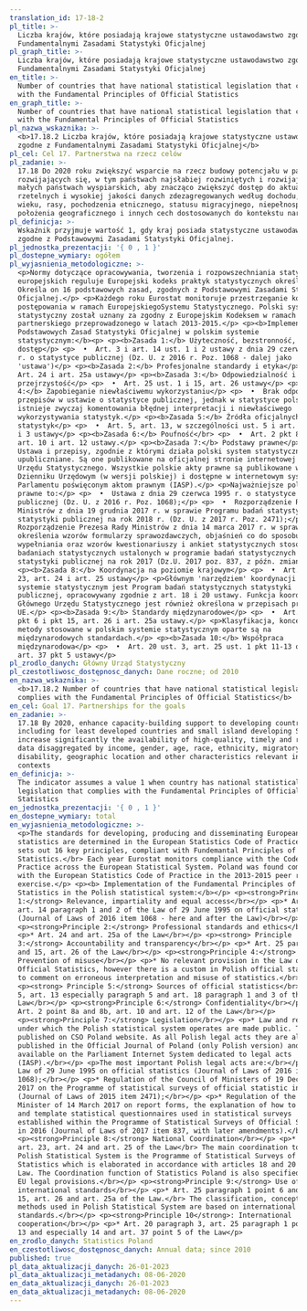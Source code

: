 ```yaml
---
translation_id: 17-18-2
pl_title: >-
  Liczba krajów, które posiadają krajowe statystyczne ustawodawstwo zgodne z
  Fundamentalnymi Zasadami Statystyki Oficjalnej
pl_graph_title: >-
  Liczba krajów, które posiadają krajowe statystyczne ustawodawstwo zgodne z
  Fundamentalnymi Zasadami Statystyki Oficjalnej
en_title: >-
  Number of countries that have national statistical legislation that complies
  with the Fundamental Principles of Official Statistics
en_graph_title: >-
  Number of countries that have national statistical legislation that complies
  with the Fundamental Principles of Official Statistics
pl_nazwa_wskaznika: >-
  <b>17.18.2 Liczba krajów, które posiadają krajowe statystyczne ustawodawstwo
  zgodne z Fundamentalnymi Zasadami Statystyki Oficjalnej</b>
pl_cel: Cel 17. Partnerstwa na rzecz celów
pl_zadanie: >-
  17.18 Do 2020 roku zwiększyć wsparcie na rzecz budowy potencjału w państwach
  rozwijających się, w tym państwach najsłabiej rozwiniętych i rozwijających się
  małych państwach wyspiarskich, aby znacząco zwiększyć dostęp do aktualnych,
  rzetelnych i wysokiej jakości danych zdezagregowanych według dochodu, płci,
  wieku, rasy, pochodzenia etnicznego, statusu migracyjnego, niepełnosprawności,
  położenia geograficznego i innych cech dostosowanych do kontekstu narodowego
pl_definicja: >-
  Wskaźnik przyjmuje wartość 1, gdy kraj posiada statystyczne ustawodawstwo
  zgodne z Podstawowymi Zasadami Statystyki Oficjalnej.
pl_jednostka_prezentacji: '{ 0 , 1 }'
pl_dostepne_wymiary: ogółem
pl_wyjasnienia_metodologiczne: >-
  <p>Normy dotyczące opracowywania, tworzenia i rozpowszechniania statystyk
  europejskich reguluje Europejski kodeks praktyk statystycznych określa.
  Określa on 16 podstawowych zasad, zgodnych z Podstawowymi Zasadami Statystyki
  Oficjalnej.</p> <p>Każdego roku Eurostat monitoruje przestrzeganie kodeksu
  postępowania w ramach EuropejskiegoSystemu Statystycznego. Polski system
  statystyczny został uznany za zgodny z Europejskim Kodeksem w ramach przeglądu
  partnerskiego przeprowadzonego w latach 2013-2015.</p> <p><b>Implementacja
  Podstawowych Zasad Statystyki Oficjalnej w polskim systemie
  statystycznym:</b><p> <p><b>Zasada 1:</b> Użyteczność, bezstronność, równy
  dostęp</p> <p>  •  Art. 3 i art. 14 ust. 1 i 2 ustawy z dnia 29 czerwca 1995
  r. o statystyce publicznej (Dz. U. z 2016 r. Poz. 1068 - dalej jako
  'ustawa')</p> <p><b>Zasada 2:</b> Profesjonalne standardy i etyka</p> <p>  •
  Art. 24 i art. 25a ustawy</p> <p><b>Zasada 3:</b> Odpowiedzialność i
  przejrzystość</p> <p>  •  Art. 25 ust. 1 i 15, art. 26 ustawy</p> <p><b>Zasada
  4:</b> Zapobieganie niewłaściwemu wykorzystaniu</p> <p>  •  Brak odpowiednich
  przepisów w ustawie o statystyce publicznej, jednak w statystyce polskiej
  istnieje zwyczaj komentowania błędnej interpretacji i niewłaściwego
  wykorzystywania statystyk.</p> <p><b>Zasada 5:</b> Źródła oficjalnych
  statystyk</p> <p>  •  Art. 5, art. 13, w szczególności ust. 5 i art. 18 ust. 1
  i 3 ustawy</p> <p><b>Zasada 6:</b> Poufność</br> <p>  •  Art. 2 pkt 8a i 8b,
  art. 10 i art. 12 ustawy.</p> <p><b>Zasada 7:</b> Podstawy prawne</p> <p>  •
  Ustawa i przepisy, zgodnie z którymi działa polski system statystyczny, są
  upubliczniane. Są one publikowane na oficjalnej stronie internetowej Głównego
  Urzędu Statystycznego. Wszystkie polskie akty prawne są publikowane w
  Dzienniku Urzędowym (w wersji polskiej) i dostępne w internetowym systemie
  Parlamentu poświęconym aktom prawnym (IASP).</p> <p>Najważniejsze polskie akty
  prawne to:</p> <p>  •  Ustawa z dnia 29 czerwca 1995 r. o statystyce
  publicznej (Dz. U. z 2016 r. Poz. 1068);</p> <p>  •  Rozporządzenie Rady
  Ministrów z dnia 19 grudnia 2017 r. w sprawie Programu badań statystycznych
  statystyki publicznej na rok 2018 r. (Dz. U. z 2017 r. Poz. 2471);</p> <p>  •
  Rozporządzenie Prezesa Rady Ministrów z dnia 14 marca 2017 r. w sprawie
  określenia wzorów formularzy sprawozdawczych, objaśnień co do sposobu ich
  wypełniania oraz wzorów kwestionariuszy i ankiet statystycznych stosowanych w
  badaniach statystycznych ustalonych w programie badań statystycznych
  statystyki publicznej na rok 2017 (Dz.U. 2017 poz. 837, z późn. zmianami).</p>
  <p><b>Zasada 8:</b> Koordynacja na poziomie krajowym</p> <p>  •  Art. 22, art.
  23, art. 24 i art. 25 ustawy</p> <p>Głównym 'narzędziem' koordynacji w polskim
  systemie statystycznym jest Program badań statystycznych statystyki
  publicznej, opracowywany zgodnie z art. 18 i 20 ustawy. Funkcja koordynacjna
  Głównego Urzędu Statystycznego jest również określona w przepisach prawnych
  UE.</p> <p><b>Zasada 9:</b> Standardy międzynarodowe</p> <p>  •  Art. 25 ust.1
  pkt 6 i pkt 15, art. 26 i art. 25a ustawy.</p> <p>Klasyfikacja, koncepcje i
  metody stosowane w polskim systemie statystycznym oparte są na
  międzynarodowych standardach.</p> <p><b>Zasada 10:</b> Współpraca
  międzynarodowa</p> <p>  •  Art. 20 ust. 3, art. 25 ust. 1 pkt 11-13 oraz 14 i
  art. 37 pkt 5 ustawy</p>
pl_zrodlo_danych: Główny Urząd Statystyczny
pl_czestotliwosc_dostępnosc_danych: Dane roczne; od 2010
en_nazwa_wskaznika: >-
  <b>17.18.2 Number of countries that have national statistical legislation that
  complies with the Fundamental Principles of Official Statistics</b>
en_cel: Goal 17. Partnerships for the goals
en_zadanie: >-
  17.18 By 2020, enhance capacity-building support to developing countries,
  including for least developed countries and small island developing States, to
  increase significantly the availability of high-quality, timely and reliable
  data disaggregated by income, gender, age, race, ethnicity, migratory status,
  disability, geographic location and other characteristics relevant in national
  contexts
en_definicja: >-
  The indicator assumes a value 1 when country has national statistical
  legislation that complies with the Fundamental Principles of Official
  Statistics
en_jednostka_prezentacji: '{ 0 , 1 }'
en_dostepne_wymiary: total
en_wyjasnienia_metodologiczne: >-
  <p>The standards for developing, producing and disseminating European
  statistics are determined in the European Statistics Code of Practice sets. It
  sets out 16 key principles, compliant with Fundemantal Principles of Official
  Statistics.</br> Each year Eurostat monitors compliance with the Code of
  Practice across the European Statistical System. Poland was found compliant
  with the European Statistics Code of Practice in the 2013-2015 peer review
  exercise.</p> <p><b> Implementation of the Fundamental Principles of Official
  Statistics in the Polish statistical system:</b></p> <p><strong>Principle
  1:</strong> Relevance, impartiality and equal access</br></p> <p>* Art. 3 and
  art. 14 paragraph 1 and 2 of the Law of 29 June 1995 on official statistics
  (Journal of Laws of 2016 item 1068 - here and after the Law)</br></p>
  <p><strong>Principle 2:</strong> Professional standards and ethics</br></p>
  <p>* Art. 24 and art. 25a of the Law</br></p> <p><strong> Principle
  3:</strong> Accountability and transparency</br></p> <p>* Art. 25 paragraph 1
  and 15, art. 26 of the Law</br></p> <p><strong>Principle 4:</strong>
  Prevention of misuse</br></p> <p>* No relevant provision in the Law on
  Official Statistics, however there is a custom in Polish official statistics
  to comment on erroneous interpretation and misuse of statistics.</br></p>
  <p><strong> Principle 5:</strong> Sources of official statistics</br> * Art.
  5, art. 13 especially paragraph 5 and art. 18 paragraph 1 and 3 of the
  Law</br></p> <p><strong>Principle 6:</strong> Confidentiality</br></p> <p>*
  Art. 2 point 8a and 8b, art. 10 and art. 12 of the Law</br></p>
  <p><strong>Principle 7:</strong> Legislation</br></p> <p>* Law and regulations
  under which the Polish statistical system operates are made public. They are
  published on CSO Poland website. As all Polish legal acts they are also
  published in the Official Journal of Poland (only Polish version) and
  available on the Parliament Internet System dedicated to legal acts
  (IASP).</br></p> <p>The most important Polish legal acts are:</br></p> <p>*
  Law of 29 June 1995 on official statistics (Journal of Laws of 2016 item
  1068);</br></p> <p>* Regulation of the Council of Ministers of 19 December
  2017 on the Programme of statistical surveys of official statistic in 2018
  (Journal of Laws of 2015 item 2471);</br></p> <p>* Regulation of the Prime
  Minister of 14 March 2017 on report forms, the explanation of how to file them
  and template statistical questionnaires used in statistical surveys
  established within the Programme of Statistical Surveys of Official Statistics
  in 2016 (Journal of Laws of 2017 item 837, with later amendments).</br></p>
  <p><strong>Principle 8:</strong> National Coordination</br></p> <p>* Art. 22,
  art. 23, art. 24 and art. 25 of the Law</br> The main coordination tool in
  Polish Statistical System is the Programme of Statistical Surveys of Official
  Statistics which is elaborated in accordance with articles 18 and 20 of the
  Law. The Coordination function of Statistics Poland is also specified in the
  EU legal provisions.</br></p> <p><strong>Principle 9:</strong> Use of
  international standards</br></p> <p>* Art. 25 paragraph 1 point 6 and point
  15, art. 26 and art. 25a of the Law.</br> The classification, concepts and
  methods used in Polish Statistical System are based on international
  standards.</br></p> <p><strong>Principle 10</strong>: International
  cooperation</br></p> <p>* Art. 20 paragraph 3, art. 25 paragraph 1 point 11 -
  13 and especially 14 and art. 37 point 5 of the Law</p>
en_zrodlo_danych: Statistics Poland
en_czestotliwosc_dostępnosc_danych: Annual data; since 2010
published: true
pl_data_aktualizacji_danych: 26-01-2023
pl_data_aktualizacji_metadanych: 08-06-2020
en_data_aktualizacji_danych: 26-01-2023
en_data_aktualizacji_metadanych: 08-06-2020
---
```

